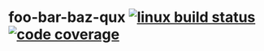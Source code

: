 # foo-bar-baz-qux [![linux build status][travis-img]][travis-url]  [![code coverage][codecov-img]][codecov-url]

[travis-url]: https://travis-ci.org/tunnckoCore/foo-bar-baz-qux
[travis-img]: https://img.shields.io/travis/tunnckoCore/foo-bar-baz-qux/master.svg?label=linux

[codecov-url]: https://codecov.io/gh/tunnckoCore/foo-bar-baz-qux
[codecov-img]: https://img.shields.io/codecov/c/github/tunnckoCore/foo-bar-baz-qux/master.svg?label=codecov
